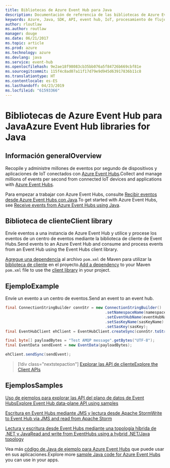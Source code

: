 ```yaml
---
title: Bibliotecas de Azure Event Hub para Java
description: Documentación de referencia de las bibliotecas de Azure Event Hub para Java
keywords: Azure, Java, SDK, API, event hub, IoT, procesamiento de flujo
author: rloutlaw
ms.author: routlaw
manager: douge
ms.date: 06/21/2017
ms.topic: article
ms.prod: azure
ms.technology: azure
ms.devlang: java
ms.service: event-hub
ms.openlocfilehash: 9e2ae18f98083cb35bb076a5f84726b669cbf81e
ms.sourcegitcommit: 115f4c8ad07a11f17d79e9d945d63917836b11c8
ms.translationtype: HT
ms.contentlocale: es-ES
ms.lasthandoff: 04/23/2019
ms.locfileid: "61593366"
---
```

# <a name="azure-event-hub-libraries-for-java"></a><span data-ttu-id="28dcc-104">Bibliotecas de Azure Event Hub para Java</span><span class="sxs-lookup"><span data-stu-id="28dcc-104">Azure Event Hub libraries for Java</span></span>

## <a name="overview"></a><span data-ttu-id="28dcc-105">Información general</span><span class="sxs-lookup"><span data-stu-id="28dcc-105">Overview</span></span>

<span data-ttu-id="28dcc-106">Recopile y administre millones de eventos por segundo de dispositivos y aplicaciones de IoT conectados con [Azure Event Hubs](/azure/event-hubs/event-hubs-what-is-event-hubs).</span><span class="sxs-lookup"><span data-stu-id="28dcc-106">Collect and manage millions of events per second from connected IoT devices and applications with [Azure Event Hubs](/azure/event-hubs/event-hubs-what-is-event-hubs).</span></span>

<span data-ttu-id="28dcc-107">Para empezar a trabajar con Azure Event Hubs, consulte [Recibir eventos desde Azure Event Hubs con Java](/azure/event-hubs/event-hubs-java-get-started-receive-eph).</span><span class="sxs-lookup"><span data-stu-id="28dcc-107">To get started with Azure Event Hubs, see [Receive events from Azure Event Hubs using Java](/azure/event-hubs/event-hubs-java-get-started-receive-eph).</span></span>


## <a name="client-library"></a><span data-ttu-id="28dcc-108">Biblioteca de cliente</span><span class="sxs-lookup"><span data-stu-id="28dcc-108">Client library</span></span>

<span data-ttu-id="28dcc-109">Envíe eventos a una instancia de Azure Event Hub y utilice y procese los eventos de un centro de eventos mediante la biblioteca de cliente de Event Hubs.</span><span class="sxs-lookup"><span data-stu-id="28dcc-109">Send events to an Azure Event Hub and consume and process events from an Event Hub using the Event Hubs client library.</span></span>

<span data-ttu-id="28dcc-110">[Agregue una dependencia](https://maven.apache.org/guides/getting-started/index.html#How_do_I_use_external_dependencies) al archivo `pom.xml` de Maven para utilizar la [biblioteca de cliente](https://mvnrepository.com/artifact/com.microsoft.azure/azure-eventhubs) en el proyecto.</span><span class="sxs-lookup"><span data-stu-id="28dcc-110">[Add a dependency](https://maven.apache.org/guides/getting-started/index.html#How_do_I_use_external_dependencies) to your Maven `pom.xml` file to use the [client library](https://mvnrepository.com/artifact/com.microsoft.azure/azure-eventhubs) in your project.</span></span>
 

## <a name="example"></a><span data-ttu-id="28dcc-111">Ejemplo</span><span class="sxs-lookup"><span data-stu-id="28dcc-111">Example</span></span>

<span data-ttu-id="28dcc-112">Envíe un evento a un centro de eventos.</span><span class="sxs-lookup"><span data-stu-id="28dcc-112">Send an event to an event hub.</span></span>

```java
final ConnectionStringBuilder connStr = new ConnectionStringBuilder()
                                            .setNamespaceName(namespaceName)
                                            .setEventHubName(eventHubName)
                                            .setSasKeyName(sasKeyName)
                                            .setSasKey(sasKey);
final EventHubClient ehClient = EventHubClient.createSync(connStr.toString());

final byte[] payloadBytes = "Test AMQP message".getBytes("UTF-8");
final EventData sendEvent = new EventData(payloadBytes);

ehClient.sendSync(sendEvent);
```


> [!div class="nextstepaction"]
> [<span data-ttu-id="28dcc-113">Explorar las API de cliente</span><span class="sxs-lookup"><span data-stu-id="28dcc-113">Explore the Client APIs</span></span>](/java/api/overview/azure/eventhubs/client)



## <a name="samples"></a><span data-ttu-id="28dcc-114">Ejemplos</span><span class="sxs-lookup"><span data-stu-id="28dcc-114">Samples</span></span>

<span data-ttu-id="28dcc-115">[Uso de ejemplos para explorar las API del plano de datos de Event Hubs][1]</span><span class="sxs-lookup"><span data-stu-id="28dcc-115">[Explore Event Hub data-plane API using samples][1]</span></span>

<span data-ttu-id="28dcc-116">[Escritura en Event Hubs mediante JMS y lectura desde Apache Storm][2]</span><span class="sxs-lookup"><span data-stu-id="28dcc-116">[Write to Event Hub via JMS and read from Apache Storm][2]</span></span>

<span data-ttu-id="28dcc-117">[Lectura y escritura desde Event Hubs mediante una topología híbrida de .NET y Java][3]</span><span class="sxs-lookup"><span data-stu-id="28dcc-117">[Read and write from EventHubs using a hybrid .NET/Java topology][3]</span></span> 

[1]: https://github.com/Azure/azure-event-hubs/tree/master/samples/Java
[2]: https://github.com/Azure-Samples/event-hubs-java-storm-sender-jms-receiver
[3]: https://github.com/Azure-Samples/hdinsight-dotnet-java-storm-eventhub

<span data-ttu-id="28dcc-118">Vea más [código de Java de ejemplo para Azure Event Hubs](https://azure.microsoft.com/resources/samples/?platform=java&term=event) que puede usar en sus aplicaciones.</span><span class="sxs-lookup"><span data-stu-id="28dcc-118">Explore more [sample Java code for Azure Event Hubs](https://azure.microsoft.com/resources/samples/?platform=java&term=event) you can use in your apps.</span></span>

